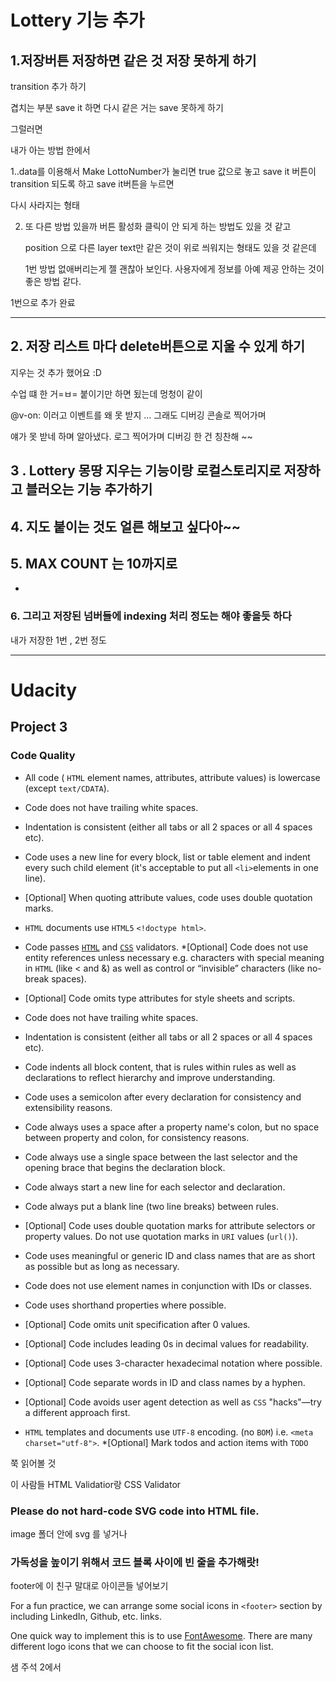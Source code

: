 # Lottery 기능 추가  

## 1.저장버튼 저장하면 같은 것 저장 못하게 하기 



transition 추가 하기 



겹치는 부분 save it 하면 다시 같은 거는 save 못하게 하기 

그럴러면 

내가 아는 방법 한에서 

1..data를 이용해서 Make LottoNumber가 눌리면 true 값으로 놓고 save it 버튼이 transition 되도록 하고  save it버튼을 누르면 

다시 사라지는 형태 



2. 또 다른 	방법 있을까 버튼 활성화 클릭이 안 되게 하는 방법도 있을 것 같고 

   position 으로 다른 layer text만 같은 것이 위로 씌워지는 형태도 있을 것 같은데 

   1번 방법 없애버리는게 젤 괜찮아 보인다. 사용자에게 정보를 아예 제공 안하는 것이 좋은 방법 같다.



1번으로 추가 완료 

----

## 2. 저장 리스트 마다 delete버튼으로 지울 수 있게 하기 



지우는 것 추가  했어요 :D 

수업 떄 한 거=ㅂ= 붙이기만 하면 됬는데 멍청이 같이 

@v-on: 이러고 이벤트를 왜 못 받지 ... 그래도 디버깅 콘솔로 찍어가며 

얘가 못 받네 하며 알아냈다. 로그 찍어가며 디버깅 한 건 칭찬해 ~~ 





## 3 . Lottery 몽땅 지우는 기능이랑 로컬스토리지로 저장하고 블러오는 기능 추가하기 







## 4. 지도 붙이는 것도 얼른 해보고 싶다아~~ 

 

## 5. MAX COUNT 는 10까지로 

+ ​



### 6. 그리고 저장된 넘버들에 indexing 처리 정도는 해야 좋을듯 하다 

내가 저장한 1번 , 2번 정도 







----------

# Udacity 

## Project 3 

### Code Quality

- All code ( `HTML` element names, attributes, attribute values) is lowercase (except `text/CDATA`).
- Code does not have trailing white spaces.
- Indentation is consistent (either all tabs or all 2 spaces or all 4 spaces etc).
- Code uses a new line for every block, list or table element and indent every such child element (it's acceptable to put all `<li>`elements in one line).
- [Optional] When quoting attribute values, code uses double quotation marks.


- `HTML` documents use `HTML5` `<!doctype html>`.
- Code passes [`HTML`](https://validator.w3.org/#validate_by_input) and [`CSS`](https://jigsaw.w3.org/css-validator/#validate_by_input) validators.
  *[Optional] Code does not use entity references unless necessary e.g. characters with special meaning in `HTML` (like < and &) as well as control or “invisible” characters (like no-break spaces).
- [Optional] Code omits type attributes for style sheets and scripts.


- Code does not have trailing white spaces.
- Indentation is consistent (either all tabs or all 2 spaces or all 4 spaces etc).
- Code indents all block content, that is rules within rules as well as declarations to reflect hierarchy and improve understanding.
- Code uses a semicolon after every declaration for consistency and extensibility reasons.
- Code always uses a space after a property name's colon, but no space between property and colon, for consistency reasons.
- Code always use a single space between the last selector and the opening brace that begins the declaration block.
- Code always start a new line for each selector and declaration.
- Code always put a blank line (two line breaks) between rules.
- [Optional] Code uses double quotation marks for attribute selectors or property values. Do not use quotation marks in `URI` values (`url()`).


- Code uses meaningful or generic ID and class names that are as short as possible but as long as necessary.
- Code does not use element names in conjunction with IDs or classes.
- Code uses shorthand properties where possible.
- [Optional] Code omits unit specification after 0 values.
- [Optional] Code includes leading 0s in decimal values for readability.
- [Optional] Code uses 3-character hexadecimal notation where possible.
- [Optional] Code separate words in ID and class names by a hyphen.
- [Optional] Code avoids user agent detection as well as `CSS` "hacks"—try a different approach first.


- `HTML` templates and documents use `UTF-8` encoding. (no `BOM`) i.e. `<meta charset="utf-8">`.
  *[Optional] Mark todos and action items with `TODO`

쭉 읽어볼 것 

이 사람들 HTML Validatior랑 CSS Validator 



### Please do not hard-code SVG code into HTML file.

image 폴더 안에 svg 를 넣거나 



### 가독성을 높이기 위해서 코드 블록 사이에 빈 줄을 추가해랏! 







footer에 이 친구 말대로 아이콘들 넣어보기 





For a fun practice, we can arrange some social icons in `<footer>` section by including LinkedIn, Github, etc. links.

One quick way to implement this is to use [FontAwesome](http://fontawesome.io/). There are many different logo icons that we can choose to fit the social icon list.







샘 주석 2에서 